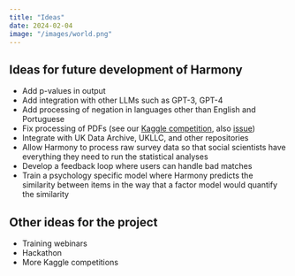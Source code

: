 ```yaml
---
title: "Ideas"
date: 2024-02-04
image: "/images/world.png"
---
```


## Ideas for future development of Harmony

* Add p-values in output
* Add integration with other LLMs such as GPT-3, GPT-4
* Add processing of negation in languages other than English and Portuguese
* Fix processing of PDFs (see our [Kaggle competition](/harmony-on-kaggle/), also [issue](https://github.com/harmonydata/harmony/issues/11))
* Integrate with UK Data Archive, UKLLC, and other repositories
* Allow Harmony to process raw survey data so that social scientists have everything they need to run the statistical analyses
* Develop a feedback loop where users can handle bad matches
* Train a psychology specific model where Harmony predicts the similarity between items in the way that a factor model would quantify the similarity

## Other ideas for the project

* Training webinars
* Hackathon
* More Kaggle competitions
